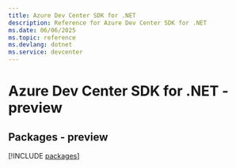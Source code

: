 ```yaml
---
title: Azure Dev Center SDK for .NET
description: Reference for Azure Dev Center SDK for .NET
ms.date: 06/06/2025
ms.topic: reference
ms.devlang: dotnet
ms.service: devcenter
---
```

# Azure Dev Center SDK for .NET - preview
## Packages - preview
[!INCLUDE [packages](dev-center-index.md)]